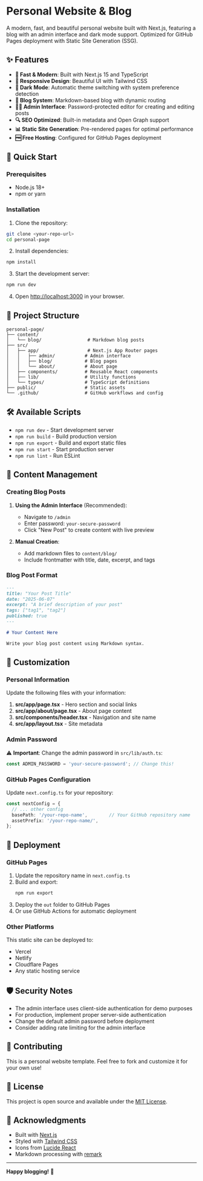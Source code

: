 # Personal Website & Blog

A modern, fast, and beautiful personal website built with Next.js, featuring a blog with an admin interface and dark mode support. Optimized for GitHub Pages deployment with Static Site Generation (SSG).

## ✨ Features

- **🚀 Fast & Modern**: Built with Next.js 15 and TypeScript
- **📱 Responsive Design**: Beautiful UI with Tailwind CSS
- **🌙 Dark Mode**: Automatic theme switching with system preference detection
- **📝 Blog System**: Markdown-based blog with dynamic routing
- **👨‍💻 Admin Interface**: Password-protected editor for creating and editing posts
- **🔍 SEO Optimized**: Built-in metadata and Open Graph support
- **📊 Static Site Generation**: Pre-rendered pages for optimal performance
- **🆓 Free Hosting**: Configured for GitHub Pages deployment

## 🚀 Quick Start

### Prerequisites

- Node.js 18+ 
- npm or yarn

### Installation

1. Clone the repository:
```bash
git clone <your-repo-url>
cd personal-page
```

2. Install dependencies:
```bash
npm install
```

3. Start the development server:
```bash
npm run dev
```

4. Open [http://localhost:3000](http://localhost:3000) in your browser.

## 📁 Project Structure

```
personal-page/
├── content/
│   └── blog/                 # Markdown blog posts
├── src/
│   ├── app/                  # Next.js App Router pages
│   │   ├── admin/           # Admin interface
│   │   ├── blog/            # Blog pages
│   │   └── about/           # About page
│   ├── components/          # Reusable React components
│   ├── lib/                 # Utility functions
│   └── types/               # TypeScript definitions
├── public/                  # Static assets
└── .github/                 # GitHub workflows and config
```

## 🛠️ Available Scripts

- `npm run dev` - Start development server
- `npm run build` - Build production version
- `npm run export` - Build and export static files
- `npm run start` - Start production server
- `npm run lint` - Run ESLint

## 📝 Content Management

### Creating Blog Posts

1. **Using the Admin Interface** (Recommended):
   - Navigate to `/admin`
   - Enter password: `your-secure-password`
   - Click "New Post" to create content with live preview

2. **Manual Creation**:
   - Add markdown files to `content/blog/`
   - Include frontmatter with title, date, excerpt, and tags

### Blog Post Format

```markdown
---
title: "Your Post Title"
date: "2025-06-07"
excerpt: "A brief description of your post"
tags: ["tag1", "tag2"]
published: true
---

# Your Content Here

Write your blog post content using Markdown syntax.
```

## 🎨 Customization

### Personal Information

Update the following files with your information:

1. **src/app/page.tsx** - Hero section and social links
2. **src/app/about/page.tsx** - About page content
3. **src/components/header.tsx** - Navigation and site name
4. **src/app/layout.tsx** - Site metadata

### Admin Password

⚠️ **Important**: Change the admin password in `src/lib/auth.ts`:

```typescript
const ADMIN_PASSWORD = 'your-secure-password'; // Change this!
```

### GitHub Pages Configuration

Update `next.config.ts` for your repository:

```typescript
const nextConfig = {
  // ... other config
  basePath: '/your-repo-name',        // Your GitHub repository name
  assetPrefix: '/your-repo-name/',
};
```

## 🚀 Deployment

### GitHub Pages

1. Update the repository name in `next.config.ts`
2. Build and export:
   ```bash
   npm run export
   ```
3. Deploy the `out` folder to GitHub Pages
4. Or use GitHub Actions for automatic deployment

### Other Platforms

This static site can be deployed to:
- Vercel
- Netlify  
- Cloudflare Pages
- Any static hosting service

## 🛡️ Security Notes

- The admin interface uses client-side authentication for demo purposes
- For production, implement proper server-side authentication
- Change the default admin password before deployment
- Consider adding rate limiting for the admin interface

## 🤝 Contributing

This is a personal website template. Feel free to fork and customize it for your own use!

## 📄 License

This project is open source and available under the [MIT License](LICENSE).

## 🙏 Acknowledgments

- Built with [Next.js](https://nextjs.org/)
- Styled with [Tailwind CSS](https://tailwindcss.com/)
- Icons from [Lucide React](https://lucide.dev/)
- Markdown processing with [remark](https://remark.js.org/)

---

**Happy blogging!** 🎉
